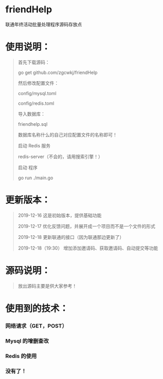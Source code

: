 # friendHelp

联通年终活动批量处理程序源码存放点

# 使用说明：

> 首先下载源码：
> 
> go get github.com/zgcwkj/friendHelp
> 
> 然后修改配置文件：
> 
> config/mysql.toml
> 
> config/redis.toml
> 
> 导入数据库：
> 
> friendhelp.sql
> 
> 数据库名称什么的自己对应配置文件的名称即可！
> 
> 启动 Redis 服务
> 
> redis-server（不会的，请用搜索引擎！）
> 
> 启动 程序
> 
> go run ./main.go

# 更新版本：

> 2019-12-16
> 这是初始版本，提供基础功能
> 
> 2019-12-17
> 优化反馈问题，并展开成一个项目而不是一个文件的形式
> 
> 2019-12-18
> 更新联通的接口（因为联通那边更新了）
> 
> 2019-12-18（19:30）
> 增加添加邀请码、获取邀请码、自动提交等功能

# 源码说明：

> 放出源码主要是供大家参考！

# 使用到的技术：

### 网络请求（GET，POST）
### Mysql 的增删查改
### Redis 的使用
### 没有了！
